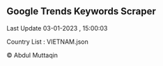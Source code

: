 

## Google Trends Keywords Scraper 
 
Last Update 03-01-2023 , 15:00:03

Country List :
VIETNAM.json



© Abdul Muttaqin 
